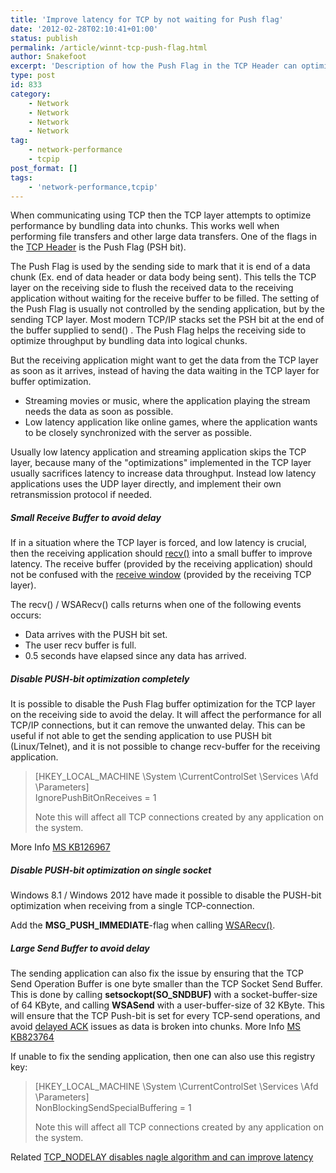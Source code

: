```yaml
---
title: 'Improve latency for TCP by not waiting for Push flag'
date: '2012-02-28T02:10:41+01:00'
status: publish
permalink: /article/winnt-tcp-push-flag.html
author: Snakefoot
excerpt: 'Description of how the Push Flag in the TCP Header can optimize network buffer usage, but can increase latency.'
type: post
id: 833
category:
    - Network
    - Network
    - Network
    - Network
tag:
    - network-performance
    - tcpip
post_format: []
tags:
    - 'network-performance,tcpip'
---
```

When communicating using TCP then the TCP layer attempts to optimize performance by bundling data into chunks. This works well when performing file transfers and other large data transfers. One of the flags in the [TCP Header](http://en.wikipedia.org/wiki/Transmission_Control_Protocol) is the Push Flag (PSH bit).  
  
 The Push Flag is used by the sending side to mark that it is end of a data chunk (Ex. end of data header or data body being sent). This tells the TCP layer on the receiving side to flush the received data to the receiving application without waiting for the receive buffer to be filled. The setting of the Push Flag is usually not controlled by the sending application, but by the sending TCP layer. Most modern TCP/IP stacks set the PSH bit at the end of the buffer supplied to send() . The Push Flag helps the receiving side to optimize throughput by bundling data into logical chunks.  
  
 But the receiving application might want to get the data from the TCP layer as soon as it arrives, instead of having the data waiting in the TCP layer for buffer optimization.

- Streaming movies or music, where the application playing the stream needs the data as soon as possible.
- Low latency application like online games, where the application wants to be closely synchronized with the server as possible.
 
 Usually low latency application and streaming application skips the TCP layer, because many of the "optimizations" implemented in the TCP layer usually sacrifices latency to increase data throughput. Instead low latency applications uses the UDP layer directly, and implement their own retransmission protocol if needed.
 
##### Small Receive Buffer to avoid delay

 If in a situation where the TCP layer is forced, and low latency is crucial, then the receiving application should [recv()](http://msdn.microsoft.com/en-us/library/windows/desktop/ms740121.aspx) into a small buffer to improve latency. The receive buffer (provided by the receiving application) should not be confused with the [receive window](/article/tcpip-rwin-size.html) (provided by the receiving TCP layer).  
  
 The recv() / WSARecv() calls returns when one of the following events occurs:
- Data arrives with the PUSH bit set.
- The user recv buffer is full.
- 0.5 seconds have elapsed since any data has arrived.

##### Disable PUSH-bit optimization completely

 It is possible to disable the Push Flag buffer optimization for the TCP layer on the receiving side to avoid the delay. It will affect the performance for all TCP/IP connections, but it can remove the unwanted delay. This can be useful if not able to get the sending application to use PUSH bit (Linux/Telnet), and it is not possible to change recv-buffer for the receiving application.
> \[HKEY\_LOCAL\_MACHINE \\System \\CurrentControlSet \\Services \\Afd \\Parameters\]  
>  IgnorePushBitOnReceives = 1  
>   
>  Note this will affect all TCP connections created by any application on the system.

 More Info [MS KB126967](http://support.microsoft.com/kb/126967 "New TCP/IP Registry Parameter Ignores Push Bit on Receives")  
##### Disable PUSH-bit optimization on single socket

 Windows 8.1 / Windows 2012 have made it possible to disable the PUSH-bit optimization when receiving from a single TCP-connection.  
  
 Add the **MSG\_PUSH\_IMMEDIATE**-flag when calling [WSARecv()](https://msdn.microsoft.com/en-us/library/windows/desktop/ms741688.aspx).
 
##### Large Send Buffer to avoid delay

 The sending application can also fix the issue by ensuring that the TCP Send Operation Buffer is one byte smaller than the TCP Socket Send Buffer. This is done by calling **setsockopt(SO\_SNDBUF)** with a socket-buffer-size of 64 KByte, and calling **WSASend** with a user-buffer-size of 32 KByte. This will ensure that the TCP Push-bit is set for every TCP-send operations, and avoid [delayed ACK](/article/winnt-nagle-algorithm.html) issues as data is broken into chunks. More Info [MS KB823764](http://support.microsoft.com/kb/823764 "Slow performance occurs when you copy data to a TCP server by using a Windows Sockets API program")  
  
 If unable to fix the sending application, then one can also use this registry key:
> \[HKEY\_LOCAL\_MACHINE \\System \\CurrentControlSet \\Services \\Afd \\Parameters\]  
>  NonBlockingSendSpecialBuffering = 1  
>   
>  Note this will affect all TCP connections created by any application on the system.

   
 Related [TCP\_NODELAY disables nagle algorithm and can improve latency](/article/winnt-nagle-algorithm.html)